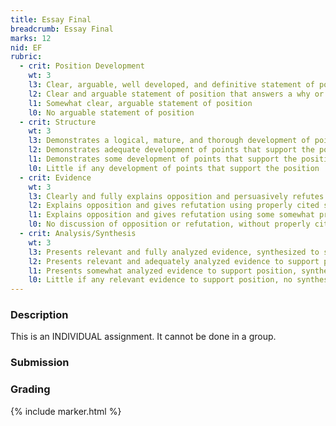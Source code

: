 ```yaml
---
title: Essay Final
breadcrumb: Essay Final
marks: 12
nid: EF
rubric:
  - crit: Position Development
    wt: 3
    l3: Clear, arguable, well developed, and definitive statement of position. It answers a why or how question
    l2: Clear and arguable statement of position that answers a why or how question
    l1: Somewhat clear, arguable statement of position
    l0: No arguable statement of position
  - crit: Structure
    wt: 3
    l3: Demonstrates a logical, mature, and thorough development of points that support the position
    l2: Demonstrates adequate development of points that support the position
    l1: Demonstrates some development of points that support the position
    l0: Little if any development of points that support the position
  - crit: Evidence
    wt: 3
    l3: Clearly and fully explains opposition and persuasively refutes it, using excellent sources properly cited
    l2: Explains opposition and gives refutation using properly cited sources
    l1: Explains opposition and gives refutation using some somewhat properly cited sources
    l0: No discussion of opposition or refutation, without properly cited sources
  - crit: Analysis/Synthesis
    wt: 3
    l3: Presents relevant and fully analyzed evidence, synthesized to support position
    l2: Presents relevant and adequately analyzed evidence to support position, synthesis attempted
    l1: Presents somewhat analyzed evidence to support position, synthesis attempted
    l0: Little if any relevant evidence to support position, no synthesis
---
```

### Description

This is an INDIVIDUAL assignment.  It cannot be done in a group.

### Submission

### Grading

{% include marker.html %}
